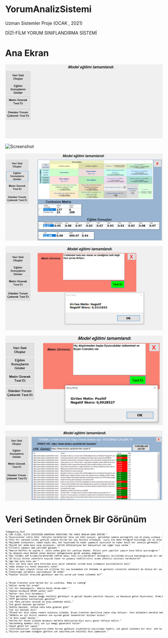 # YorumAnalizSistemi
Uzman Sistemler Proje (OCAK , 2021)


DİZİ-FİLM YORUM SINIFLANDIRMA SİSTEMİ

# Ana Ekran
![Screenshot](Uzman%20Sistemler%20Proje%20Resimleri/ana_ekran.PNG)

![Screenshot](Uzman%20Sistemler%20Proje%20Resimleri/veriseti_ekranı.PNG)

![Screenshot](Uzman%20Sistemler%20Proje%20Resimleri/egitim_sonucları_ekranı.PNG)

![Screenshot](Uzman%20Sistemler%20Proje%20Resimleri/negatif.PNG)

![Screenshot](Uzman%20Sistemler%20Proje%20Resimleri/pozitif.PNG)

![Screenshot](Uzman%20Sistemler%20Proje%20Resimleri/sitede_test_et.PNG)


# Veri Setinden Örnek Bir Görünüm
![Screenshot](Uzman%20Sistemler%20Proje%20Resimleri/yorumlar1.PNG)

![Screenshot](Uzman%20Sistemler%20Proje%20Resimleri/yorumlar2.PNG)
